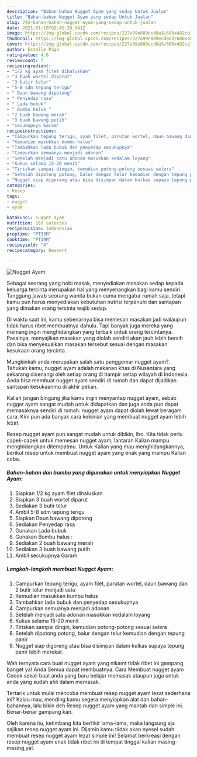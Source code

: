 ```yaml
---
description: "Bahan-bahan Nugget Ayam yang sedap Untuk Jualan"
title: "Bahan-bahan Nugget Ayam yang sedap Untuk Jualan"
slug: 742-bahan-bahan-nugget-ayam-yang-sedap-untuk-jualan
date: 2021-01-10T02:45:20.541Z
image: https://img-global.cpcdn.com/recipes/227a99e889ecd8a3/680x482cq70/nugget-ayam-foto-resep-utama.jpg
thumbnail: https://img-global.cpcdn.com/recipes/227a99e889ecd8a3/680x482cq70/nugget-ayam-foto-resep-utama.jpg
cover: https://img-global.cpcdn.com/recipes/227a99e889ecd8a3/680x482cq70/nugget-ayam-foto-resep-utama.jpg
author: Estelle Page
ratingvalue: 4.6
reviewcount: 7
recipeingredient:
- "1/2 kg ayam filet dihaluskan"
- "3 buah wortel diparut"
- "3 butir telur"
- "5-8 sdm tepung terigu"
- " Daun bawang dipotong"
- " Penyedap rasa"
- " Lada bubuk"
- " Bumbu halus "
- "2 buah bawang merah"
- "3 buah bawang putih"
- "secukupnya Garam"
recipeinstructions:
- "Campurkan tepung terigu, ayam filet, parutan wortel, daun bawang dan 2 butir telur menjadi satu"
- "Kemudian masukkan bumbu halus"
- "Tambahkan lada bubuk dan penyedap secukupnya"
- "Campurkan semuanya menjadi adonan"
- "Setelah menjadi satu adonan masukkan kedalam loyang"
- "Kukus selama 15-20 menit"
- "Tiriskan sampai dingin, kemudian potong-potong sesuai selera"
- "Setelah dipotong potong, balur dengan telur kemudian dengan tepung panir"
- "Nugget siap digoreng atau bisa disimpan dalam kulkas supaya tepung panir lebih merekat."
categories:
- Resep
tags:
- nugget
- ayam

katakunci: nugget ayam 
nutrition: 169 calories
recipecuisine: Indonesian
preptime: "PT33M"
cooktime: "PT39M"
recipeyield: "4"
recipecategory: Dessert

---
```



![Nugget Ayam](https://img-global.cpcdn.com/recipes/227a99e889ecd8a3/680x482cq70/nugget-ayam-foto-resep-utama.jpg)

Sebagai seorang yang hobi masak, menyediakan masakan sedap kepada keluarga tercinta merupakan hal yang menyenangkan bagi kamu sendiri. Tanggung jawab seorang  wanita bukan cuma mengatur rumah saja, tetapi kamu pun harus menyediakan kebutuhan nutrisi terpenuhi dan santapan yang dimakan orang tercinta wajib sedap.

Di waktu  saat ini, kamu sebenarnya bisa memesan masakan jadi walaupun tidak harus ribet membuatnya dahulu. Tapi banyak juga mereka yang memang ingin menghidangkan yang terbaik untuk orang tercintanya. Pasalnya, menyajikan masakan yang diolah sendiri akan jauh lebih bersih dan bisa menyesuaikan masakan tersebut sesuai dengan masakan kesukaan orang tercinta. 



Mungkinkah anda merupakan salah satu penggemar nugget ayam?. Tahukah kamu, nugget ayam adalah makanan khas di Nusantara yang sekarang disenangi oleh setiap orang di hampir setiap wilayah di Indonesia. Anda bisa membuat nugget ayam sendiri di rumah dan dapat dijadikan santapan kesukaanmu di akhir pekan.

Kalian jangan bingung jika kamu ingin menyantap nugget ayam, sebab nugget ayam sangat mudah untuk didapatkan dan juga anda pun dapat memasaknya sendiri di rumah. nugget ayam dapat diolah lewat beragam cara. Kini pun ada banyak cara kekinian yang membuat nugget ayam lebih lezat.

Resep nugget ayam pun sangat mudah untuk dibikin, lho. Kita tidak perlu capek-capek untuk memesan nugget ayam, lantaran Kalian mampu menghidangkan ditempatmu. Untuk Kalian yang mau menghidangkannya, berikut resep untuk membuat nugget ayam yang enak yang mampu Kalian coba.

<!--inarticleads1-->

##### Bahan-bahan dan bumbu yang digunakan untuk menyiapkan Nugget Ayam:

1. Siapkan 1/2 kg ayam filet dihaluskan
1. Siapkan 3 buah wortel diparut
1. Sediakan 3 butir telur
1. Ambil 5-8 sdm tepung terigu
1. Siapkan  Daun bawang dipotong
1. Sediakan  Penyedap rasa
1. Gunakan  Lada bubuk
1. Gunakan  Bumbu halus :
1. Sediakan 2 buah bawang merah
1. Sediakan 3 buah bawang putih
1. Ambil secukupnya Garam




<!--inarticleads2-->

##### Langkah-langkah membuat Nugget Ayam:

1. Campurkan tepung terigu, ayam filet, parutan wortel, daun bawang dan 2 butir telur menjadi satu
1. Kemudian masukkan bumbu halus
1. Tambahkan lada bubuk dan penyedap secukupnya
1. Campurkan semuanya menjadi adonan
1. Setelah menjadi satu adonan masukkan kedalam loyang
1. Kukus selama 15-20 menit
1. Tiriskan sampai dingin, kemudian potong-potong sesuai selera
1. Setelah dipotong potong, balur dengan telur kemudian dengan tepung panir
1. Nugget siap digoreng atau bisa disimpan dalam kulkas supaya tepung panir lebih merekat.




Wah ternyata cara buat nugget ayam yang nikamt tidak ribet ini gampang banget ya! Anda Semua dapat membuatnya. Cara Membuat nugget ayam Cocok sekali buat anda yang baru belajar memasak ataupun juga untuk anda yang sudah ahli dalam memasak.

Tertarik untuk mulai mencoba membuat resep nugget ayam lezat sederhana ini? Kalau mau, mending kamu segera menyiapkan alat dan bahan-bahannya, lalu bikin deh Resep nugget ayam yang mantab dan simple ini. Benar-benar gampang kan. 

Oleh karena itu, ketimbang kita berfikir lama-lama, maka langsung aja sajikan resep nugget ayam ini. Dijamin kamu tiidak akan nyesel sudah membuat resep nugget ayam lezat simple ini! Selamat berkreasi dengan resep nugget ayam enak tidak ribet ini di tempat tinggal kalian masing-masing,ya!.

